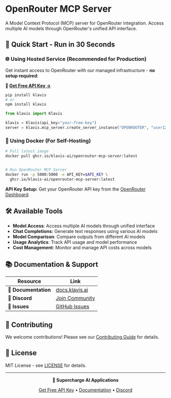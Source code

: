 # OpenRouter MCP Server

A Model Context Protocol (MCP) server for OpenRouter integration. Access multiple AI models through OpenRouter's unified API interface.

## 🚀 Quick Start - Run in 30 Seconds

### 🌐 Using Hosted Service (Recommended for Production)

Get instant access to OpenRouter with our managed infrastructure - **no setup required**:

**🔗 [Get Free API Key →](https://www.klavis.ai/home/api-keys)**

```bash
pip install klavis
# or
npm install klavis
```

```python
from klavis import Klavis

klavis = Klavis(api_key="your-free-key")
server = klavis.mcp_server.create_server_instance("OPENROUTER", "user123")
```

### 🐳 Using Docker (For Self-Hosting)

```bash
# Pull latest image
docker pull ghcr.io/klavis-ai/openrouter-mcp-server:latest


# Run OpenRouter MCP Server
docker run -p 5000:5000 -e API_KEY=$API_KEY \
  ghcr.io/klavis-ai/openrouter-mcp-server:latest
```

**API Key Setup:** Get your OpenRouter API key from the [OpenRouter Dashboard](https://openrouter.ai/keys).

## 🛠️ Available Tools

- **Model Access**: Access multiple AI models through unified interface
- **Chat Completions**: Generate text responses using various AI models
- **Model Comparison**: Compare outputs from different AI models
- **Usage Analytics**: Track API usage and model performance
- **Cost Management**: Monitor and manage API costs across models

## 📚 Documentation & Support

| Resource | Link |
|----------|------|
| **📖 Documentation** | [docs.klavis.ai](https://docs.klavis.ai) |
| **💬 Discord** | [Join Community](https://discord.gg/p7TuTEcssn) |
| **🐛 Issues** | [GitHub Issues](https://github.com/klavis-ai/klavis/issues) |

## 🤝 Contributing

We welcome contributions! Please see our [Contributing Guide](../../CONTRIBUTING.md) for details.

## 📜 License

MIT License - see [LICENSE](../../LICENSE) for details.

---

<div align="center">
  <p><strong>🚀 Supercharge AI Applications </strong></p>
  <p>
    <a href="https://www.klavis.ai">Get Free API Key</a> •
    <a href="https://docs.klavis.ai">Documentation</a> •
    <a href="https://discord.gg/p7TuTEcssn">Discord</a>
  </p>
</div>

